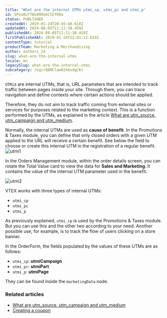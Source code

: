 ```yaml
---
title: 'What are the internal UTMs utmi_cp, utmi_pc and utmi_p'
id: 5Pvo8ufYWs00AUeCCEY68a
status: PUBLISHED
createdAt: 2019-01-24T20:45:40.618Z
updatedAt: 2024-08-05T11:11:38.459Z
publishedAt: 2024-08-05T11:11:38.459Z
firstPublishedAt: 2019-01-24T22:01:12.633Z
contentType: tutorial
productTeam: Marketing & Merchandising
author: authors_24
slug: what-are-the-internal-utms
locale: en
legacySlug: what-are-the-internal-utms
subcategory: 7ogirQ8NClawO2X6xdgCKc
---
```


`UTMi`s are internal UTMs, that is, URL parameters that are intended to track traffic between pages inside your site. Through them, you can trace navigation and define contexts where certain actions should be applied.

Therefore, they do not aim to track traffic coming from external sites or services for purposes related to the marketing context. This is a function performed by the UTMs, as explained in the article [What are utm_source, utm_campaign and utm_medium](/en/faq/what-are-utm-source-utm-campaign-and-utm-medium).

Normally, the internal UTMs are used as __cause of benefit__. In the Promotions & Taxes module, you can define that only closed orders with a given UTM applied to the URL will receive a certain benefit. See below the field to choose or create this internal UTM in the registration of a regular benefit.![utmi1](https://images.contentful.com/alneenqid6w5/16CfZDMc1A2IiiU2UcayS2/aaf51be21c48ee58b10066e7cb70c063/utmi1.jpg)

In the Orders Management module, within the order details screen, you can rotate the Total Value card to view the data for __Sales and Marketing__. It contains the value of the internal UTM parameter used in the benefit.

![utmi2](https://images.contentful.com/alneenqid6w5/41RwzsUqdOYWaYAokS6YiC/5774226a9a53769566cdefbcb2c0b171/utmi2.jpg)

VTEX works with three types of internal UTMs:
- `utmi_cp`
- `utmi_pc`
- `utmi_p`

As previously explained, `utmi_cp` is used by the Promotions & Taxes module. But you can use this and the other two according to your need. Another possible use, for example, is to track the flow of users clicking on a store banner.

In the OrderForm, the fields populated by the values of these UTMs are as follows:
- `utmi_cp`: __utmiCampaign__
- `utmi_pc`: __utmiPart__
- `utmi_p`: __utmiPage__

They can be found inside the `marketingData` node.

### Related articles

- [What are utm_source, utm_campaign and utm_medium](https://help.vtex.com/en/tutorial/o-que-sao-utm_source-utm_campaign-e-utm_medium)
- [Creating a coupon](https://help.vtex.com/en/tutorial/criar-cupom-beta--7lMk3MmhNp2IEccyGApxU)
